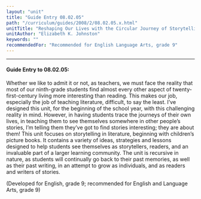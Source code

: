 ```yaml
---
layout: "unit"
title: "Guide Entry 08.02.05"
path: "/curriculum/guides/2008/2/08.02.05.x.html"
unitTitle: "Reshaping Our Lives with the Circular Journey of Storytelling"
unitAuthor: "Elizabeth K. Johnston"
keywords: ""
recommendedFor: "Recommended for English Language Arts, grade 9"
---
```

<body>
<hr/>
<h4>
Guide Entry to 08.02.05:
</h4>
<p>
Whether we like to admit it or not, as teachers, we must face the reality that most of our ninth-grade students find almost every other aspect of twenty-first-century living more interesting than reading. This makes our job, especially the job of teaching literature, difficult, to say the least. I’ve designed this unit, for the beginning of the school year, with this challenging reality in mind. However, in having students trace the journeys of their own lives, in teaching them to see themselves somewhere in other people’s stories, I’m telling them they’ve got to find stories interesting; they are about them! This unit focuses on storytelling in literature, beginning with children’s picture books. It contains a variety of ideas, strategies and lessons designed to help students see themselves as storytellers, readers, and an invaluable part of a larger learning community. The unit is recursive in nature, as students will continually go back to their past memories, as well as their past writing, in an attempt to grow as individuals, and as readers and writers of stories.
</p>
<p>
(Developed for English, grade 9; recommended for English and Language Arts, grade 9)
</p>
</body>
